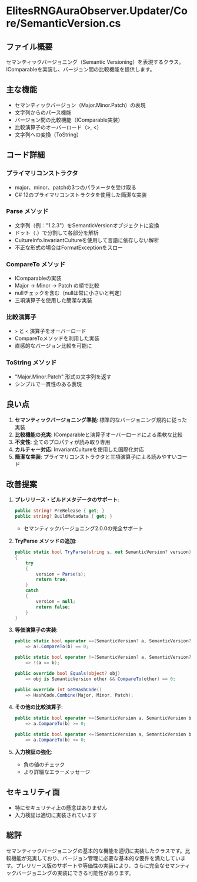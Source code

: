 # ElitesRNGAuraObserver.Updater/Core/SemanticVersion.cs

## ファイル概要
セマンティックバージョニング（Semantic Versioning）を表現するクラス。IComparable<SemanticVersion>を実装し、バージョン間の比較機能を提供します。

## 主な機能
- セマンティックバージョン（Major.Minor.Patch）の表現
- 文字列からのパース機能
- バージョン間の比較機能（IComparable実装）
- 比較演算子のオーバーロード（>, <）
- 文字列への変換（ToString）

## コード詳細

### プライマリコンストラクタ
- major、minor、patchの3つのパラメータを受け取る
- C# 12のプライマリコンストラクタを使用した簡潔な実装

### Parse メソッド
- 文字列（例："1.2.3"）をSemanticVersionオブジェクトに変換
- ドット（.）で分割して各部分を解析
- CultureInfo.InvariantCultureを使用して言語に依存しない解析
- 不正な形式の場合はFormatExceptionをスロー

### CompareTo メソッド
- IComparable<SemanticVersion>の実装
- Major → Minor → Patch の順で比較
- nullチェックを含む（nullは常に小さいと判定）
- 三項演算子を使用した簡潔な実装

### 比較演算子
- `>` と `<` 演算子をオーバーロード
- CompareToメソッドを利用した実装
- 直感的なバージョン比較を可能に

### ToString メソッド
- "Major.Minor.Patch" 形式の文字列を返す
- シンプルで一貫性のある表現

## 良い点
1. **セマンティックバージョニング準拠**: 標準的なバージョニング規約に従った実装
2. **比較機能の充実**: IComparableと演算子オーバーロードによる柔軟な比較
3. **不変性**: 全てのプロパティが読み取り専用
4. **カルチャー対応**: InvariantCultureを使用した国際化対応
5. **簡潔な実装**: プライマリコンストラクタと三項演算子による読みやすいコード

## 改善提案

1. **プレリリース・ビルドメタデータのサポート**:
   ```csharp
   public string? PreRelease { get; }
   public string? BuildMetadata { get; }
   ```
   - セマンティックバージョニング2.0.0の完全サポート

2. **TryParse メソッドの追加**:
   ```csharp
   public static bool TryParse(string s, out SemanticVersion? version)
   {
       try
       {
           version = Parse(s);
           return true;
       }
       catch
       {
           version = null;
           return false;
       }
   }
   ```

3. **等価演算子の実装**:
   ```csharp
   public static bool operator ==(SemanticVersion? a, SemanticVersion? b)
       => a?.CompareTo(b) == 0;
   
   public static bool operator !=(SemanticVersion? a, SemanticVersion? b)
       => !(a == b);
   
   public override bool Equals(object? obj)
       => obj is SemanticVersion other && CompareTo(other) == 0;
   
   public override int GetHashCode()
       => HashCode.Combine(Major, Minor, Patch);
   ```

4. **その他の比較演算子**:
   ```csharp
   public static bool operator >=(SemanticVersion a, SemanticVersion b)
       => a.CompareTo(b) >= 0;
   
   public static bool operator <=(SemanticVersion a, SemanticVersion b)
       => a.CompareTo(b) <= 0;
   ```

5. **入力検証の強化**:
   - 負の値のチェック
   - より詳細なエラーメッセージ

## セキュリティ面
- 特にセキュリティ上の懸念はありません
- 入力検証は適切に実装されています

## 総評
セマンティックバージョニングの基本的な機能を適切に実装したクラスです。比較機能が充実しており、バージョン管理に必要な基本的な要件を満たしています。プレリリース版のサポートや等価性の実装により、さらに完全なセマンティックバージョニングの実装にできる可能性があります。